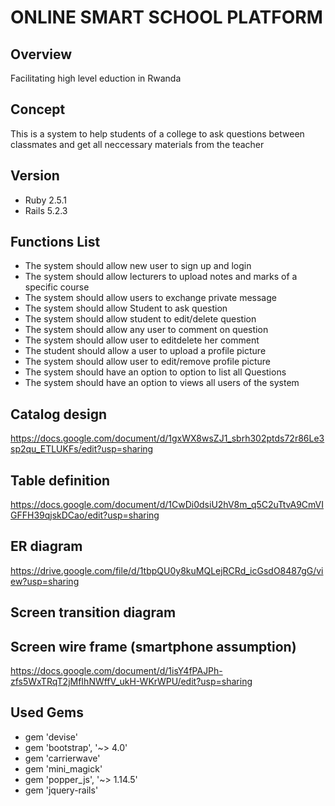 # ONLINE SMART SCHOOL PLATFORM

## Overview
Facilitating high level eduction in Rwanda

## Concept
 This is a system to help students of a college to ask questions between classmates and get all neccessary materials from the teacher 

## Version
* Ruby 2.5.1
* Rails 5.2.3

## Functions List

   * The system should allow new user to sign up and login
   * The system should allow lecturers to upload notes  and marks      of a specific course
   * The system should allow users to exchange private message 
   *  The system should allow Student to ask question
   * The system should allow student to edit/delete question
   * The system should allow any user to comment on question
   *  The system should allow user to editdelete her comment
   *  The student should allow a user to upload a profile picture
   * The system should allow user to edit/remove profile picture
   *  The system should have an option to option to list all              Questions
   *  The system should have an option to views all users of the system

## Catalog design
https://docs.google.com/document/d/1gxWX8wsZJ1_sbrh302ptds72r86Le3sp2qu_ETLUKFs/edit?usp=sharing
## Table definition
https://docs.google.com/document/d/1CwDi0dsiU2hV8m_q5C2uTtvA9CmVIGFFH39qjskDCao/edit?usp=sharing
## ER diagram
https://drive.google.com/file/d/1tbpQU0y8kuMQLejRCRd_icGsdO8487gG/view?usp=sharing
## Screen transition diagram

## Screen wire frame (smartphone assumption)
https://docs.google.com/document/d/1isY4fPAJPh-zfs5WxTRqT2jMfIhNWffV_ukH-WKrWPU/edit?usp=sharing
## Used Gems
* gem 'devise'
* gem 'bootstrap', '~> 4.0'
* gem 'carrierwave'
* gem 'mini_magick'
* gem 'popper_js', '~> 1.14.5'
* gem 'jquery-rails' 